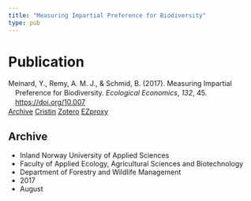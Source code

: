 ```yaml
---
title: "Measuring Impartial Preference for Biodiversity"
type: pub
---
```

<h1>Publication</h1>
<article id="csl-bib-container-RCUREWUT" class="csl-bib-container">
  <div class="csl-bib-body" style="line-height: 1.35; padding-left: 1em; text-indent:-1em;">
  <div class="csl-entry">Meinard, Y., Remy, A. M. J., &amp; Schmid, B. (2017). Measuring Impartial Preference for Biodiversity. <i>Ecological Economics</i>, <i>132</i>, 45. <a href="https://doi.org/10.007">https://doi.org/10.007</a></div>
</div>
  <div class="csl-bib-buttons">
    <a href="#taxonomy-article-RCUREWUT" class="csl-bib-button">Archive</a>
    <a href="https://app.cristin.no/results/show.jsf?id=1485733" alt="Cristin URL" class="csl-bib-button">Cristin</a>
    <a href="http://zotero.org/groups/5022929/items/RCUREWUT" alt="Zotero URL" class="csl-bib-button">Zotero</a>
    <a href="http://ezproxy.inn.no/login?url=https://doi.org/10.007" class="csl-bib-button">EZproxy</a>
  </div>
  <div id="csl-bib-meta-container-RCUREWUT"></div>
</article>
<div id="csl-bib-meta-RCUREWUT" class="csl-bib-meta">
  <article id="taxonomy-article-RCUREWUT" class="taxonomy-article">
    <h1>Archive</h1>
    <ul>
      <li>Inland Norway University of Applied Sciences</li>
      <li>Faculty of Applied Ecology, Agricultural Sciences and Biotechnology</li>
      <li>Department of Forestry and Wildlife Management</li>
      <li>2017</li>
      <li>August</li>
    </ul>
  </article>
</div>
